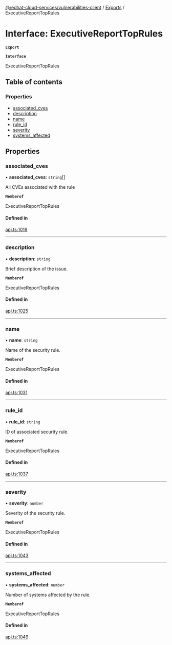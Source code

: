[@redhat-cloud-services/vulnerabilities-client](../README.md) / [Exports](../modules.md) / ExecutiveReportTopRules

# Interface: ExecutiveReportTopRules

**`Export`**

**`Interface`**

ExecutiveReportTopRules

## Table of contents

### Properties

- [associated\_cves](ExecutiveReportTopRules.md#associated_cves)
- [description](ExecutiveReportTopRules.md#description)
- [name](ExecutiveReportTopRules.md#name)
- [rule\_id](ExecutiveReportTopRules.md#rule_id)
- [severity](ExecutiveReportTopRules.md#severity)
- [systems\_affected](ExecutiveReportTopRules.md#systems_affected)

## Properties

### associated\_cves

• **associated\_cves**: `string`[]

All CVEs associated with the rule

**`Memberof`**

ExecutiveReportTopRules

#### Defined in

[api.ts:1019](https://github.com/RedHatInsights/javascript-clients/blob/master/packages/vulnerabilities/api.ts#L1019)

___

### description

• **description**: `string`

Brief description of the issue.

**`Memberof`**

ExecutiveReportTopRules

#### Defined in

[api.ts:1025](https://github.com/RedHatInsights/javascript-clients/blob/master/packages/vulnerabilities/api.ts#L1025)

___

### name

• **name**: `string`

Name of the security rule.

**`Memberof`**

ExecutiveReportTopRules

#### Defined in

[api.ts:1031](https://github.com/RedHatInsights/javascript-clients/blob/master/packages/vulnerabilities/api.ts#L1031)

___

### rule\_id

• **rule\_id**: `string`

ID of associated security rule.

**`Memberof`**

ExecutiveReportTopRules

#### Defined in

[api.ts:1037](https://github.com/RedHatInsights/javascript-clients/blob/master/packages/vulnerabilities/api.ts#L1037)

___

### severity

• **severity**: `number`

Severity of the security rule.

**`Memberof`**

ExecutiveReportTopRules

#### Defined in

[api.ts:1043](https://github.com/RedHatInsights/javascript-clients/blob/master/packages/vulnerabilities/api.ts#L1043)

___

### systems\_affected

• **systems\_affected**: `number`

Number of systems affected by the rule.

**`Memberof`**

ExecutiveReportTopRules

#### Defined in

[api.ts:1049](https://github.com/RedHatInsights/javascript-clients/blob/master/packages/vulnerabilities/api.ts#L1049)
